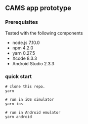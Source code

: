 ## CAMS app prototype

### Prerequisites
Tested with the following components
* node.js 7.10.0
* npm 4.2.0
* yarn 0.27.5
* Xcode 8.3.3
* Android Studio 2.3.3

### quick start

```shell
# clone this repo.
yarn 

# run in iOS simulator
yarn ios 

# run in Android emulator
yarn android

```
